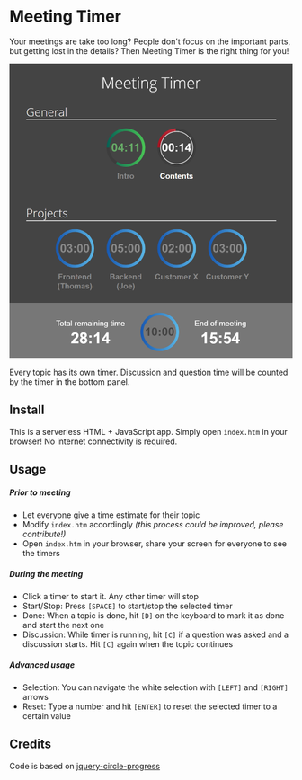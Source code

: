 Meeting Timer
=============

Your meetings are take too long? People don't focus on the important parts, but getting lost in the details?
Then Meeting Timer is the right thing for you!

![](./images/screenshot.png)

Every topic has its own timer. Discussion and question time will be counted by the timer in the bottom panel.

Install
-------

This is a serverless HTML + JavaScript app. Simply open `index.htm` in your browser!
No internet connectivity is required.

Usage
-----

##### Prior to meeting

* Let everyone give a time estimate for their topic
* Modify `index.htm` accordingly *(this process could be improved, please contribute!)*
* Open `index.htm` in your browser, share your screen for everyone to see the timers

##### During the meeting

* Click a timer to start it. Any other timer will stop
* Start/Stop: Press `[SPACE]` to start/stop the selected timer
* Done: When a topic is done, hit `[D]` on the keyboard to mark it as done and start the next one
* Discussion: While timer is running, hit `[C]` if a question was asked and a discussion starts. Hit `[C]` again when the topic continues

##### Advanced usage

* Selection: You can navigate the white selection with `[LEFT]` and `[RIGHT]` arrows
* Reset: Type a number and hit `[ENTER]` to reset the selected timer to a certain value

Credits
-------

Code is based on [jquery-circle-progress](http://kottenator.github.io/jquery-circle-progress/)
